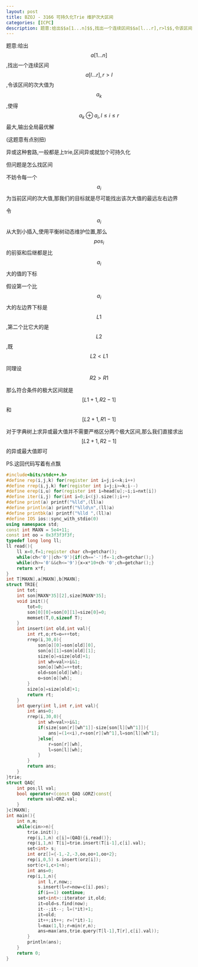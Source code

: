 ```yaml
---
layout: post
title: BZOJ - 3166 可持久化Trie 维护次大区间
categories: [ICPC]
description: 题意:给出$$a[1...n]$$,找出一个连续区间$$a[l...r],r>l$$,令该区间的次大值为$$a_k$$,使得$$a_k⊕a_i,l≤i≤r$$最大,输出全局最优解
---
```


题意:给出$$a[1...n]$$,找出一个连续区间$$a[l...r],r>l$$,令该区间的次大值为$$a_k$$,使得$$a_k⊕a_i,l≤i≤r$$最大,输出全局最优解
<!--more-->



(这题意有点别扭)

异或这种套路,一般都是上trie,区间异或就加个可持久化

但问题是怎么找区间

不妨令每一个$$a_i$$为当前区间的次大值,那我们的目标就是尽可能找出该次大值的最远左右边界

令$$a_i$$从大到小插入,使用平衡树动态维护位置,那么$$pos_i$$的前驱和后继都是比$$a_i$$大的值的下标

假设第一个比$$a_i$$大的左边界下标是$$L1$$,第二个比它大的是$$L2$$,既$$L2<L1$$

同理设$$R2>R1$$

那么符合条件的极大区间就是$$[L1+1,R2-1]$$和$$[L2+1,R1-1]$$

对于字典树上求异或最大值并不需要严格区分两个极大区间,那么我们直接求出$$[L2+1,R2-1]$$的异或最大值即可

PS.这回代码写着有点飘

```C++
#include<bits/stdc++.h>
#define rep(i,j,k) for(register int i=j;i<=k;i++)
#define rrep(i,j,k) for(register int i=j;i>=k;i--)
#define erep(i,u) for(register int i=head[u];~i;i=nxt[i])
#define iter(i,j) for(int i=0;i<(j).size();i++)
#define print(a) printf("%lld",(ll)a)
#define println(a) printf("%lld\n",(ll)a)
#define printbk(a) printf("%lld ",(ll)a)
#define IOS ios::sync_with_stdio(0)
using namespace std;
const int MAXN = 5e4+11;
const int oo = 0x3f3f3f3f;
typedef long long ll;
ll read(){
    ll x=0,f=1;register char ch=getchar();
    while(ch<'0'||ch>'9'){if(ch=='-')f=-1;ch=getchar();}
    while(ch>='0'&&ch<='9'){x=x*10+ch-'0';ch=getchar();}
    return x*f;
}
int T[MAXN],a[MAXN],b[MAXN];
struct TRIE{
    int tot;
    int son[MAXN*35][2],size[MAXN*35];
    void init(){
        tot=0;
        son[0][0]=son[0][1]=size[0]=0;
        memset(T,0,sizeof T);
    }
    int insert(int old,int val){
        int rt,o;rt=o=++tot;
        rrep(i,30,0){
            son[o][0]=son[old][0],
            son[o][1]=son[old][1];
            size[o]=size[old]+1;
            int wh=val>>i&1;
            son[o][wh]=++tot;
            old=son[old][wh];
            o=son[o][wh];
        }
        size[o]=size[old]+1;
        return rt;
    }
    int query(int l,int r,int val){
        int ans=0;
        rrep(i,30,0){
            int wh=val>>i&1;
            if(size[son[r][wh^1]]-size[son[l][wh^1]]){
                ans|=(1<<i),r=son[r][wh^1],l=son[l][wh^1];
            }else{
                r=son[r][wh],
                l=son[l][wh];
            }
        }
        return ans;
    }
}trie;
struct QAQ{
    int pos;ll val;
    bool operator<(const QAQ &ORZ)const{
        return val>ORZ.val;
    }
}c[MAXN];
int main(){
    int n,m;
    while(cin>>n){
        trie.init();
        rep(i,1,n) c[i]=(QAQ){i,read()};
        rep(i,1,n) T[i]=trie.insert(T[i-1],c[i].val);
        set<int> s;
        int orz[]={-1,-2,-3,oo,oo+1,oo+2};
        rep(i,0,5) s.insert(orz[i]);
        sort(c+1,c+1+n);
        int ans=0;
        rep(i,1,n){
            int l,r,now;;
            s.insert(l=r=now=c[i].pos);
            if(i==1) continue;
            set<int>::iterator it,old;
            it=old=s.find(now);
            it--;it--; l=(*it)+1;
            it=old;
            it++;it++; r=(*it)-1;
            l=max(1,l);r=min(r,n);
            ans=max(ans,trie.query(T[l-1],T[r],c[i].val));
        }
        println(ans);
    }
    return 0;
}
```